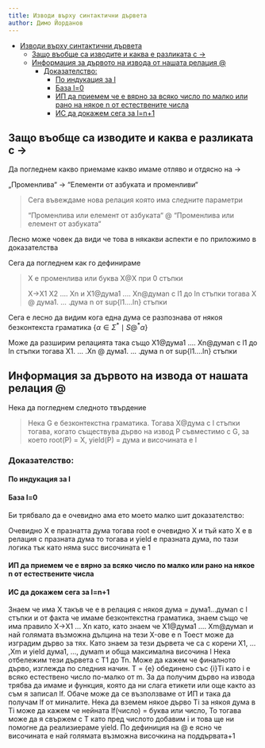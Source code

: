 ```yaml
---
title: Изводи върху синтактични дървета
author: Димо Йорданов
---
```


<!-- TOC -->
* [Изводи върху синтактични дървета](#изводи-върху-синтактични-дървета)
  * [Защо въобще са изводите и каква е разликата с ->](#защо-въобще-са-изводите-и-каква-е-разликата-с--)
  * [Информация за дървото на извода от нашата релация @](#информация-за-дървото-на-извода-от-нашата-релация-)
    * [Доказателство:](#доказателство)
      * [По индукация за l](#по-индукация-за-l)
      * [База l=0](#база-l0)
      * [ИП да приемем че е вярно за всяко число по малко или рано на някое n от естествените числа](#ип-да-приемем-че-е-вярно-за-всяко-число-по-малко-или-рано-на-някое-n-от-естествените-числа)
      * [ИС да докажем сега за l=n+1](#ис-да-докажем-сега-за-ln1-)
<!-- TOC -->

## Защо въобще са изводите и каква е разликата с ->

Да погледнем какво приемаме какво имаме отляво и отдясно на ->

„Променлива“ -> “Елементи от азбуката и променливи“

> Сега въвеждаме нова релация която има следните параметри
>
> “Променлива или елемент от азбуката“ @ “Променлива или елемент от азбуката“

Лесно може човек да види че това в някакви аспекти е по приложимо в доказателства

Сега да погледнем как го дефинираме

> X е променлива или буква 
> X@X при 0 стъпки
> 
> X->X1 X2 .... Xn и X1@дума1 .... Xn@думаn с l1 до ln стъпки
> тогава X @ дума1. ... .дума n от sup{l1....ln} стъпки 

Сега е лесно да видим кога една дума се разпознава от някоя безконтекста граматика
$\{ \alpha \in \Sigma^* \mid S @^* \alpha\}$

Може да разширим релацията така също
X1@дума1 .... Xn@думаn с l1 до ln стъпки
тогава X1. ... .Xn @ дума1. ... .дума n от sup{l1....ln} стъпки

## Информация за дървото на извода от нашата релация @
Нека да погледнем следното твърдение
> Нека G е безконтекстна граматика. Тогава X@дума с l стъпки
> тогава, когато съществува дърво на извод P съвместимо с G,
> за което root(P) = X, yield(P) = дума и височината е l

### Доказателство:

#### По индукация за l

#### База l=0

Би трябвало да е очевидно ама ето моето малко шит доказателство:
    
Очевидно X е празнатта дума тогава root е очевидно X
    и тъй като X е в релация с празната дума то тогава и yield е празната дума,
    по тази логика тък като няма succ височината е 1

#### ИП да приемем че е вярно за всяко число по малко или рано на някое n от естествените числа
#### ИС да докажем сега за l=n+1 
Знаем че има X такъв че е в релация с някоя дума = дума1...думаn с l стъпки и от факта че имаме безконтекстна граматика,
знаем също че има правило X->X1 ... Xn като, като знаем че X1@дума1 .... Xm@думаn и най голямата възможна дълцина на
тези X-ове е n Тоест може да изградим дърво за тях. Като знаем за тези дървета че са с корени X1, ... ,Xm  и
yield дума1, ..., думаm и обща максимална височина l Нека отбележим тези дървета с T1 до Tn. 
Може да кажем че финалното дърво, изглежда по следния начин. T = {e} обединено със {i}Ti като i е всяко естествено число
по-малко от m.
За да получим дърво на извода трябва да имаме и функция, която да ни слага етикети или още както аз съм я записал lf.
Обаче може да се възползваме от ИП и така да получам lf от миналите. Нека да вземем някое дърво Ti за някоя дума в Ti
може да кажем че нейната lf(число) = буква или число, То тогава може да я свържем с T като пред числото добавим i
и това ще ни помогне да реализиераме yield.
По дефиниция на @ е ясно че височината е най голямата възможна височкина на поддървата+1
